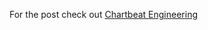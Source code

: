 For the post check out [Chartbeat Engineering](http://engineering.chartbeat.com/2014/08/13/you-dont-know-jack-about-hashing/)
